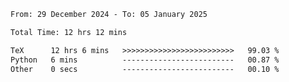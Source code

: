 <!--START_SECTION:waka-->

```txt
From: 29 December 2024 - To: 05 January 2025

Total Time: 12 hrs 12 mins

TeX      12 hrs 6 mins   >>>>>>>>>>>>>>>>>>>>>>>>>   99.03 %
Python   6 mins          -------------------------   00.87 %
Other    0 secs          -------------------------   00.10 %
```

<!--END_SECTION:waka-->
